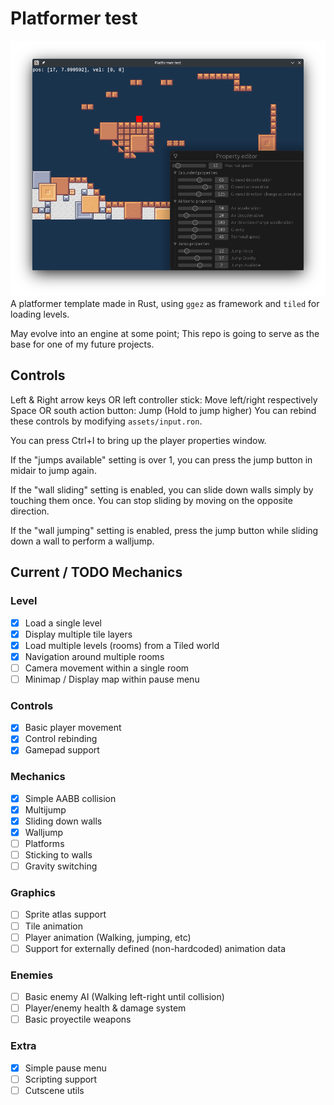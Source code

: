 # Platformer test
![Screenshot](Screenshot.png)
A platformer template made in Rust, using `ggez` as framework and `tiled` for loading levels.

May evolve into an engine at some point; This repo is going to serve as the base for one of my future projects.

## Controls
Left & Right arrow keys OR left controller stick: Move left/right respectively
Space OR south action button: Jump (Hold to jump higher)
You can rebind these controls by modifying `assets/input.ron`.

You can press Ctrl+I to bring up the player properties window.

If the "jumps available" setting is over 1, you can press the jump button in midair to jump again.

If the "wall sliding" setting is enabled, you can slide down walls simply by touching them once. You
can stop sliding by moving on the opposite direction.

If the "wall jumping" setting is enabled, press the jump button while sliding down a wall to perform
a walljump.

## Current / TODO Mechanics
### Level
- [x] Load a single level
- [x] Display multiple tile layers
- [x] Load multiple levels (rooms) from a Tiled world
- [x] Navigation around multiple rooms
- [ ] Camera movement within a single room
- [ ] Minimap / Display map within pause menu

### Controls
- [x] Basic player movement
- [x] Control rebinding
- [x] Gamepad support

### Mechanics
- [x] Simple AABB collision
- [x] Multijump
- [x] Sliding down walls
- [x] Walljump
- [ ] Platforms
- [ ] Sticking to walls
- [ ] Gravity switching

### Graphics
- [ ] Sprite atlas support
- [ ] Tile animation
- [ ] Player animation (Walking, jumping, etc)
- [ ] Support for externally defined (non-hardcoded) animation data

### Enemies
- [ ] Basic enemy AI (Walking left-right until collision)
- [ ] Player/enemy health & damage system
- [ ] Basic proyectile weapons

### Extra
- [x] Simple pause menu
- [ ] Scripting support
- [ ] Cutscene utils
